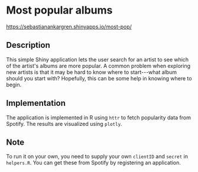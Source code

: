 # Most popular albums

https://sebastianankargren.shinyapps.io/most-pop/

## Description

This simple Shiny application lets the user search for an artist to see which of the artist's albums are more popular. A common problem when exploring new artists is that it may be hard to know where to start---what album should you start with? Hopefully, this can be some help in knowing where to begin.

## Implementation

The application is implemented in R using `httr` to fetch popularity data from Spotify. The results are visualized using `plotly`.

## Note

To run it on your own, you need to supply your own `clientID` and `secret` in `helpers.R`. You can get these from Spotify by registering an application.

